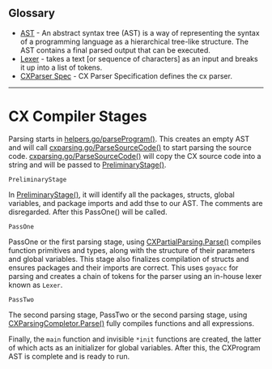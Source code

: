 
## Glossary
* [AST](https://en.wikipedia.org/wiki/Abstract_syntax_tree) - An abstract syntax tree (AST) is a way of representing the syntax of a programming language as a hierarchical tree-like structure. The AST contains a final parsed output that can be executed.
* [Lexer](https://en.wikipedia.org/wiki/Lexical_analysis) - takes a text [or sequence of characters] as an input and breaks it up into a list of tokens.
* [CXParser Spec](https://github.com/skycoin/cx/docs/cxparser_spec.md) - CX Parser Specification defines the cx parser.
---

# CX Compiler Stages

Parsing starts in [helpers.go/parseProgram()](https://github.com/skycoin/cx/blob/develop/cmd/cx/helpers.go#28). This creates an empty AST and will call [cxparsing.go/ParseSourceCode()](https://github.com/skycoin/cx/blob/develop/cxparser/cxparsing/cxparsing.go#30) to start parsing the source code. [cxparsing.go/ParseSourceCode()](https://github.com/skycoin/cx/blob/develop/cxparser/cxparsing/cxparsing.go#30) will copy the CX source code into a string and will be passed to [PreliminaryStage()](https://github.com/skycoin/cx/blob/develop/cxparser/cxparsing/utils.go#L21). 

`PreliminaryStage`

In [PreliminaryStage()](https://github.com/skycoin/cx/blob/develop/cxparser/cxparsing/utils.go#L21), it will identify all the packages, structs, global variables, and package imports and add thse to our AST. The comments are disregarded. After this PassOne() will be called.

`PassOne`

PassOne or the first parsing stage, using [CXPartialParsing.Parse()](https://github.com/skycoin/cx/blob/develop/cxparser/cxpartialparsing/cxpartialparsing.go) compiles function primitives and types, along with the structure of their parameters and global variables. This stage also finalizes compilation of structs and ensures packages and their imports are correct. This uses `goyacc` for parsing and creates a chain of tokens for the parser using an in-house lexer known as `Lexer`. 

`PassTwo`

The second parsing stage, PassTwo or the second parsing stage, using [CXParsingCompletor.Parse()](https://github.com/skycoin/cx/blob/develop/cxparser/cxparsingcompletor/cxparsingcompletor.go) fully compiles functions and all expressions. 

Finally, the `main` function and invisible `*init` functions are created, the latter of which acts as an initializer for global variables. After this, the CXProgram AST is complete and is ready to run.
